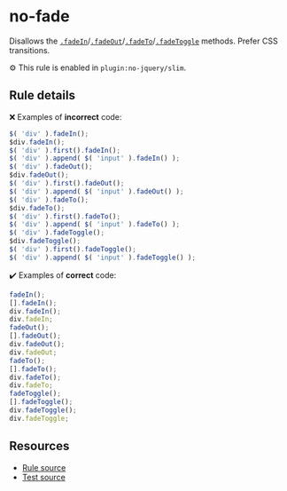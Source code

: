 # no-fade

Disallows the [`.fadeIn`](https://api.jquery.com/fadeIn/)/[`.fadeOut`](https://api.jquery.com/fadeOut/)/[`.fadeTo`](https://api.jquery.com/fadeTo/)/[`.fadeToggle`](https://api.jquery.com/fadeToggle/) methods. Prefer CSS transitions.

⚙️ This rule is enabled in `plugin:no-jquery/slim`.

## Rule details

❌ Examples of **incorrect** code:
```js
$( 'div' ).fadeIn();
$div.fadeIn();
$( 'div' ).first().fadeIn();
$( 'div' ).append( $( 'input' ).fadeIn() );
$( 'div' ).fadeOut();
$div.fadeOut();
$( 'div' ).first().fadeOut();
$( 'div' ).append( $( 'input' ).fadeOut() );
$( 'div' ).fadeTo();
$div.fadeTo();
$( 'div' ).first().fadeTo();
$( 'div' ).append( $( 'input' ).fadeTo() );
$( 'div' ).fadeToggle();
$div.fadeToggle();
$( 'div' ).first().fadeToggle();
$( 'div' ).append( $( 'input' ).fadeToggle() );
```

✔️ Examples of **correct** code:
```js
fadeIn();
[].fadeIn();
div.fadeIn();
div.fadeIn;
fadeOut();
[].fadeOut();
div.fadeOut();
div.fadeOut;
fadeTo();
[].fadeTo();
div.fadeTo();
div.fadeTo;
fadeToggle();
[].fadeToggle();
div.fadeToggle();
div.fadeToggle;
```

## Resources

* [Rule source](/src/rules/no-fade.js)
* [Test source](/src/tests/no-fade.js)
